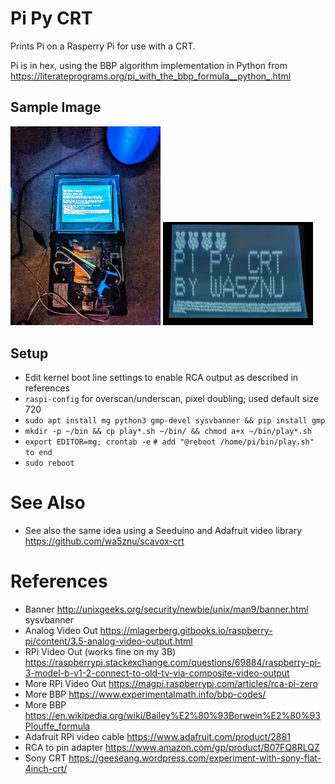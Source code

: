 # Pi Py CRT

Prints Pi on a Rasperry Pi for use with a CRT. 

Pi is in hex, using the 
BBP algorithm implementation in Python from https://literateprograms.org/pi_with_the_bbp_formula__python_.html

## Sample Image
<img src="docs/monitor-desk.jpg" width="240" alt="Deskt with Miniature flat CRT monitor displaying Raspbian boot and a few lines of digits of pi in Hexadecimal"/>
<img src="docs/sony-crt-wa5znu.jpg" width="240" alt="Screen closeup of Miniature flat CRT monitor displaying Raspbian boot and a few lines of digits of pi in Hexadecimal">

## Setup
- Edit kernel boot line settings to enable RCA output as described in references
- `raspi-config` for overscan/underscan, pixel doubling; used default size 720
- `sudo apt install mg python3 gmp-devel sysvbanner && pip install gmp`
- `mkdir -p ~/bin && cp play*.sh ~/bin/ && chmod a+x ~/bin/play*.sh`
- `export EDITOR=mg; crontab -e` `# add "@reboot /home/pi/bin/play.sh" to end`
- `sudo reboot`

# See Also
- See also the same idea using a Seeduino and Adafruit video library https://github.com/wa5znu/scavox-crt 

# References
- Banner http://unixgeeks.org/security/newbie/unix/man9/banner.html sysvbanner
- Analog Video Out https://mlagerberg.gitbooks.io/raspberry-pi/content/3.5-analog-video-output.html
- RPi Video Out (works fine on my 3B) https://raspberrypi.stackexchange.com/questions/69884/raspberry-pi-3-model-b-v1-2-connect-to-old-tv-via-composite-video-output
- More RPi Video Out https://magpi.raspberrypi.com/articles/rca-pi-zero
- More BBP https://www.experimentalmath.info/bbp-codes/
- More BBP https://en.wikipedia.org/wiki/Bailey%E2%80%93Borwein%E2%80%93Plouffe_formula
- Adafruit RPi video cable https://www.adafruit.com/product/2881
- RCA to pin adapter https://www.amazon.com/gp/product/B07FQ8RLQZ
- Sony CRT https://geeseang.wordpress.com/experiment-with-sony-flat-4inch-crt/
